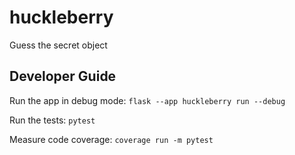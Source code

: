 # huckleberry

Guess the secret object

## Developer Guide

Run the app in debug mode: `flask --app huckleberry run --debug`

Run the tests: `pytest`

Measure code coverage: `coverage run -m pytest`